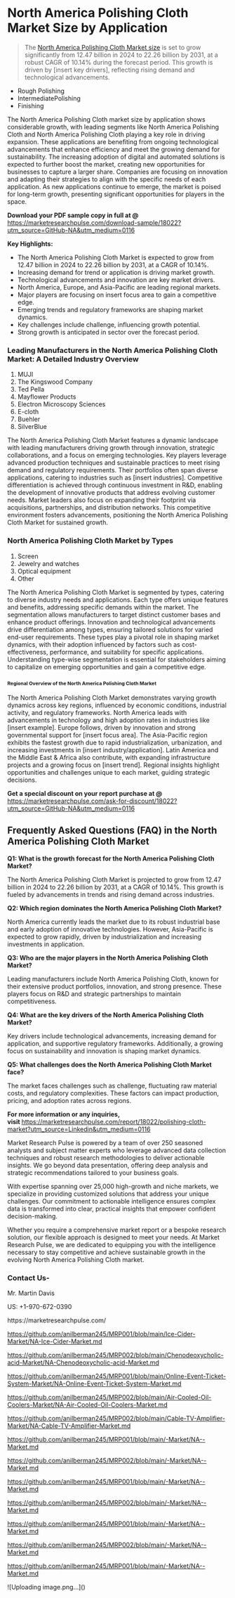 <h1>North America Polishing Cloth Market&nbsp;Size by Application</h1><blockquote><p>The <a href="https://marketresearchpulse.com/download-sample/18022?utm_source=GitHub-NA&amp;utm_medium=0116">North America Polishing Cloth Market size</a> is set to grow significantly from 12.47 billion in 2024 to 22.26 billion by 2031, at a robust CAGR of 10.14% during the forecast period. This growth is driven by [insert key drivers], reflecting rising demand and technological advancements.</p></blockquote><ul><li>Rough Polishing<li> IntermediatePolishing<li> Finishing</li></ul><p>The North America Polishing Cloth market size by application shows considerable growth, with leading segments like North America Polishing Cloth and North America Polishing Cloth playing a key role in driving expansion. These applications are benefiting from ongoing technological advancements that enhance efficiency and meet the growing demand for sustainability. The increasing adoption of digital and automated solutions is expected to further boost the market, creating new opportunities for businesses to capture a larger share. Companies are focusing on innovation and adapting their strategies to align with the specific needs of each application. As new applications continue to emerge, the market is poised for long-term growth, presenting significant opportunities for players in the space.</p><p><strong>Download your PDF sample copy in full at @ </strong><a href="https://marketresearchpulse.com/download-sample/18022?utm_source=GitHub-NA&amp;utm_medium=0116">https://marketresearchpulse.com/download-sample/18022?utm_source=GitHub-NA&amp;utm_medium=0116</a></p><p><strong>Key Highlights: </strong></p><ul><li>The North America Polishing Cloth Market is expected to grow from 12.47 billion in 2024 to 22.26 billion by 2031, at a CAGR of 10.14%.</li><li>Increasing demand for trend or application is driving market growth.</li><li>Technological advancements and innovation are key market drivers.</li><li>North America, Europe, and Asia-Pacific are leading regional markets.</li><li>Major players are focusing on insert focus area to gain a competitive edge.</li><li>Emerging trends and regulatory frameworks are shaping market dynamics.</li><li>Key challenges include challenge, influencing growth potential.</li><li>Strong growth is anticipated in sector over the forecast period.</li></ul><h3>Leading Manufacturers in the North America Polishing Cloth Market: A Detailed Industry Overview</h3><ol><li>MUJI</li><li>The Kingswood Company</li><li>Ted Pella</li><li>Mayflower Products</li><li>Electron Microscopy Sciences</li><li>E-cloth</li><li>Buehler</li><li>SilverBlue</li></ol><div class="flex max-w-full flex-col flex-grow"><div class="min-h-8 text-message flex w-full flex-col items-end gap-2 whitespace-normal break-words [.text-message+&amp;]:mt-5" dir="auto" data-message-author-role="assistant" data-message-id="fd8432e4-4910-450d-b182-61b7bfb0a01f" data-message-model-slug="gpt-4o"><div class="flex w-full flex-col gap-1 empty:hidden first:pt-[3px]"><div class="markdown prose w-full break-words dark:prose-invert light"><p>The North America Polishing Cloth Market features a dynamic landscape with leading manufacturers driving growth through innovation, strategic collaborations, and a focus on emerging technologies. Key players leverage advanced production techniques and sustainable practices to meet rising demand and regulatory requirements. Their portfolios often span diverse applications, catering to industries such as [insert industries]. Competitive differentiation is achieved through continuous investment in R&amp;D, enabling the development of innovative products that address evolving customer needs. Market leaders also focus on expanding their footprint via acquisitions, partnerships, and distribution networks. This competitive environment fosters advancements, positioning the North America Polishing Cloth Market for sustained growth.</p></div></div></div></div><h3>North America Polishing Cloth Market by Types</h3><ol><li>Screen<li> Jewelry and watches<li> Optical equipment<li> Other</li></ol><div class="flex max-w-full flex-col flex-grow"><div class="min-h-8 text-message flex w-full flex-col items-end gap-2 whitespace-normal break-words [.text-message+&amp;]:mt-5" dir="auto" data-message-author-role="assistant" data-message-id="084470be-0bb7-4664-bddf-5156b4f41249" data-message-model-slug="gpt-4o-mini"><div class="flex w-full flex-col gap-1 empty:hidden first:pt-[3px]"><div class="markdown prose w-full break-words dark:prose-invert light"><p>The North America Polishing Cloth Market is segmented by types, catering to diverse industry needs and applications. Each type offers unique features and benefits, addressing specific demands within the market. The segmentation allows manufacturers to target distinct customer bases and enhance product offerings. Innovation and technological advancements drive differentiation among types, ensuring tailored solutions for varied end-user requirements. These types play a pivotal role in shaping market dynamics, with their adoption influenced by factors such as cost-effectiveness, performance, and suitability for specific applications. Understanding type-wise segmentation is essential for stakeholders aiming to capitalize on emerging opportunities and gain a competitive edge.</p></div></div></div></div><h3><span style="font-size: 11px;">Regional Overview of the North America Polishing Cloth Market</span></h3><div class="flex max-w-full flex-col flex-grow"><div class="min-h-8 text-message flex w-full flex-col items-end gap-2 whitespace-normal break-words [.text-message+&amp;]:mt-5" dir="auto" data-message-author-role="assistant" data-message-id="e9038762-ce64-4e30-91c9-9bd413514231" data-message-model-slug="gpt-4o-mini"><div class="flex w-full flex-col gap-1 empty:hidden first:pt-[3px]"><div class="markdown prose w-full break-words dark:prose-invert light"><p>The North America Polishing Cloth Market demonstrates varying growth dynamics across key regions, influenced by economic conditions, industrial activity, and regulatory frameworks. North America leads with advancements in technology and high adoption rates in industries like [insert example]. Europe follows, driven by innovation and strong governmental support for [insert focus area]. The Asia-Pacific region exhibits the fastest growth due to rapid industrialization, urbanization, and increasing investments in [insert industry/application]. Latin America and the Middle East &amp; Africa also contribute, with expanding infrastructure projects and a growing focus on [insert trend]. Regional insights highlight opportunities and challenges unique to each market, guiding strategic decisions.</p></div></div></div></div><p><strong>Get a special discount on your report purchase at @ </strong><a href="https://marketresearchpulse.com/ask-for-discount/18022?utm_source=GitHub-NA&amp;utm_medium=0116">https://marketresearchpulse.com/ask-for-discount/18022?utm_source=GitHub-NA&amp;utm_medium=0116</a></p><h2>Frequently Asked Questions (FAQ) in the North America Polishing Cloth Market</h2><p><strong>Q1: What is the growth forecast for the North America Polishing Cloth Market?</strong></p><p>The North America Polishing Cloth Market is projected to grow from 12.47 billion in 2024 to 22.26 billion by 2031, at a CAGR of 10.14%. This growth is fueled by advancements in trends and rising demand across industries.</p><p><strong>Q2: Which region dominates the North America Polishing Cloth Market?</strong></p><p>North America currently leads the market due to its robust industrial base and early adoption of innovative technologies. However, Asia-Pacific is expected to grow rapidly, driven by industrialization and increasing investments in application.</p><p><strong>Q3: Who are the major players in the North America Polishing Cloth Market?</strong></p><p>Leading manufacturers include North America Polishing Cloth, known for their extensive product portfolios, innovation, and strong presence. These players focus on R&amp;D and strategic partnerships to maintain competitiveness.</p><p><strong>Q4: What are the key drivers of the North America Polishing Cloth Market?</strong></p><p>Key drivers include technological advancements, increasing demand for application, and supportive regulatory frameworks. Additionally, a growing focus on sustainability and innovation is shaping market dynamics.</p><p><strong>Q5: What challenges does the North America Polishing Cloth Market face?</strong></p><p>The market faces challenges such as challenge, fluctuating raw material costs, and regulatory complexities. These factors can impact production, pricing, and adoption rates across regions.</p><p><strong>For more information or any inquiries, visit&nbsp;</strong><a href="https://marketresearchpulse.com/report/18022/polishing-cloth-market?utm_source=Linkedin&utm_medium=0116">https://marketresearchpulse.com/report/18022/polishing-cloth-market?utm_source=Linkedin&utm_medium=0116</a></p><p>Market Research Pulse is powered by a team of over 250 seasoned analysts and subject matter experts who leverage advanced data collection techniques and robust research methodologies to deliver actionable insights. We go beyond data presentation, offering deep analysis and strategic recommendations tailored to your business goals.</p><p>With expertise spanning over 25,000 high-growth and niche markets, we specialize in providing customized solutions that address your unique challenges. Our commitment to actionable intelligence ensures complex data is transformed into clear, practical insights that empower confident decision-making.</p><p>Whether you require a comprehensive market report or a bespoke research solution, our flexible approach is designed to meet your needs. At Market Research Pulse, we are dedicated to equipping you with the intelligence necessary to stay competitive and achieve sustainable growth in the evolving North America Polishing Cloth market.</p><h3><strong>Contact Us-</strong></h3><p>Mr. Martin Davis</p><p>US: +1-970-672-0390</p><p>https://marketresearchpulse.com/</p><p><a href="https://github.com/anilberman245/MRP001/blob/main/Ice-Cider-Market/NA-Ice-Cider-Market.md">https://github.com/anilberman245/MRP001/blob/main/Ice-Cider-Market/NA-Ice-Cider-Market.md</a></p><p><a href="https://github.com/anilberman245/MRP002/blob/main/Chenodeoxycholic-acid-Market/NA-Chenodeoxycholic-acid-Market.md">https://github.com/anilberman245/MRP002/blob/main/Chenodeoxycholic-acid-Market/NA-Chenodeoxycholic-acid-Market.md</a></p><p><a href="https://github.com/anilberman245/MRP001/blob/main/Online-Event-Ticket-System-Market/NA-Online-Event-Ticket-System-Market.md">https://github.com/anilberman245/MRP001/blob/main/Online-Event-Ticket-System-Market/NA-Online-Event-Ticket-System-Market.md</a></p><p><a href="https://github.com/anilberman245/MRP002/blob/main/Air-Cooled-Oil-Coolers-Market/NA-Air-Cooled-Oil-Coolers-Market.md">https://github.com/anilberman245/MRP002/blob/main/Air-Cooled-Oil-Coolers-Market/NA-Air-Cooled-Oil-Coolers-Market.md</a></p><p><a href="https://github.com/anilberman245/MRP002/blob/main/Cable-TV-Amplifier-Market/NA-Cable-TV-Amplifier-Market.md">https://github.com/anilberman245/MRP002/blob/main/Cable-TV-Amplifier-Market/NA-Cable-TV-Amplifier-Market.md</a></p><p><a href="https://github.com/anilberman245/MRP001/blob/main/-Market/NA--Market.md">https://github.com/anilberman245/MRP001/blob/main/-Market/NA--Market.md</a></p><p><a href="https://github.com/anilberman245/MRP002/blob/main/-Market/NA--Market.md">https://github.com/anilberman245/MRP002/blob/main/-Market/NA--Market.md</a></p><p><a href="https://github.com/anilberman245/MRP001/blob/main/-Market/NA--Market.md">https://github.com/anilberman245/MRP001/blob/main/-Market/NA--Market.md</a></p><p><a href="https://github.com/anilberman245/MRP002/blob/main/-Market/NA--Market.md">https://github.com/anilberman245/MRP002/blob/main/-Market/NA--Market.md</a></p><p><a href="https://github.com/anilberman245/MRP001/blob/main/-Market/NA--Market.md">https://github.com/anilberman245/MRP001/blob/main/-Market/NA--Market.md</a></p><p><a href="https://github.com/anilberman245/MRP002/blob/main/-Market/NA--Market.md">https://github.com/anilberman245/MRP002/blob/main/-Market/NA--Market.md</a></p><p><a href="https://github.com/anilberman245/MRP001/blob/main/-Market/NA--Market.md">https://github.com/anilberman245/MRP001/blob/main/-Market/NA--Market.md</a></p>
![Uploading image.png…]()
